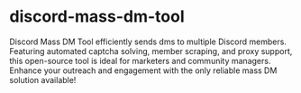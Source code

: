 # discord-mass-dm-tool
Discord Mass DM Tool efficiently sends dms to multiple Discord members. Featuring automated captcha solving, member scraping, and proxy support, this open-source tool is ideal for marketers and community managers. Enhance your outreach and engagement with the only reliable mass DM solution available!
